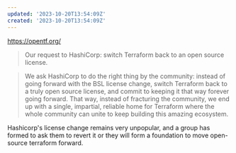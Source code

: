 ```yaml
---
updated: '2023-10-20T13:54:09Z'
created: '2023-10-20T13:54:09Z'
---
```

https://opentf.org/

> Our request to HashiCorp: switch Terraform back to an open source license.

> We ask HashiCorp to do the right thing by the community: instead of going forward with the BSL license change, switch Terraform back to a truly open source license, and commit to keeping it that way forever going forward. That way, instead of fracturing the community, we end up with a single, impartial, reliable home for Terraform where the whole community can unite to keep building this amazing ecosystem.

Hashicorp's license change remains very unpopular, and a group has formed to ask them to revert it or they will form a foundation to move open-source terraform forward.